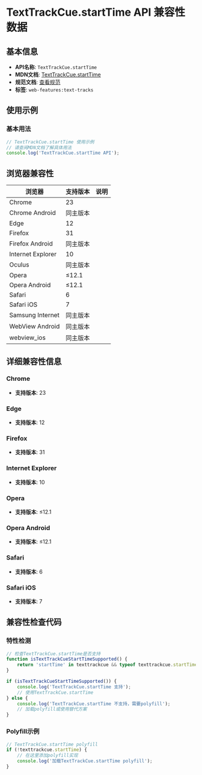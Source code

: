 # TextTrackCue.startTime API 兼容性数据

## 基本信息

- **API名称**: `TextTrackCue.startTime`
- **MDN文档**: [TextTrackCue.startTime](https://developer.mozilla.org/docs/Web/API/TextTrackCue/startTime)
- **规范文档**: [查看规范](https://html.spec.whatwg.org/multipage/media.html#dom-texttrackcue-starttime)
- **标签**: `web-features:text-tracks`

## 使用示例

### 基本用法

```javascript
// TextTrackCue.startTime 使用示例
// 请查阅MDN文档了解具体用法
console.log('TextTrackCue.startTime API');
```

## 浏览器兼容性

| 浏览器 | 支持版本 | 说明 |
|--------|----------|------|
| Chrome | 23 |  |
| Chrome Android | 同主版本 |  |
| Edge | 12 |  |
| Firefox | 31 |  |
| Firefox Android | 同主版本 |  |
| Internet Explorer | 10 |  |
| Oculus | 同主版本 |  |
| Opera | ≤12.1 |  |
| Opera Android | ≤12.1 |  |
| Safari | 6 |  |
| Safari iOS | 7 |  |
| Samsung Internet | 同主版本 |  |
| WebView Android | 同主版本 |  |
| webview_ios | 同主版本 |  |

## 详细兼容性信息

### Chrome

- **支持版本**: 23

### Edge

- **支持版本**: 12

### Firefox

- **支持版本**: 31

### Internet Explorer

- **支持版本**: 10

### Opera

- **支持版本**: ≤12.1

### Opera Android

- **支持版本**: ≤12.1

### Safari

- **支持版本**: 6

### Safari iOS

- **支持版本**: 7

## 兼容性检查代码

### 特性检测

```javascript
// 检查TextTrackCue.startTime是否支持
function isTextTrackCueStartTimeSupported() {
    return 'startTime' in texttrackcue && typeof texttrackcue.startTime === 'function';
}

if (isTextTrackCueStartTimeSupported()) {
    console.log('TextTrackCue.startTime 支持');
    // 使用TextTrackCue.startTime
} else {
    console.log('TextTrackCue.startTime 不支持，需要polyfill');
    // 加载polyfill或使用替代方案
}
```

### Polyfill示例

```javascript
// TextTrackCue.startTime polyfill
if (!texttrackcue.startTime) {
    // 在这里添加polyfill实现
    console.log('加载TextTrackCue.startTime polyfill');
}
```

